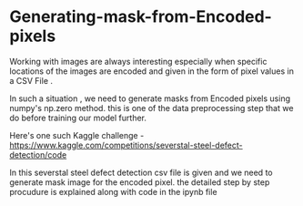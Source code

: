 # Generating-mask-from-Encoded-pixels

Working with images are always interesting especially when specific locations of the images are encoded and given in the form of pixel values in a CSV File . 

In such a situation , we need to generate masks from Encoded pixels using numpy's np.zero method. this is one of the data preprocessing step that we do before training our model further. 

Here's one such Kaggle challenge - https://www.kaggle.com/competitions/severstal-steel-defect-detection/code

In this severstal steel defect detection csv file is given and we need to generate mask image for the encoded pixel. the detailed step by step procudure is explained along with code in the ipynb file
